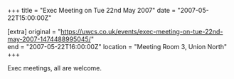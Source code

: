 +++
title = "Exec Meeting on Tue 22nd May 2007"
date = "2007-05-22T15:00:00Z"

[extra]
original = "https://uwcs.co.uk/events/exec-meeting-on-tue-22nd-may-2007-1474488995045/"    
end = "2007-05-22T16:00:00Z"
location = "Meeting Room 3, Union North"
+++

Exec meetings, all are welcome.

